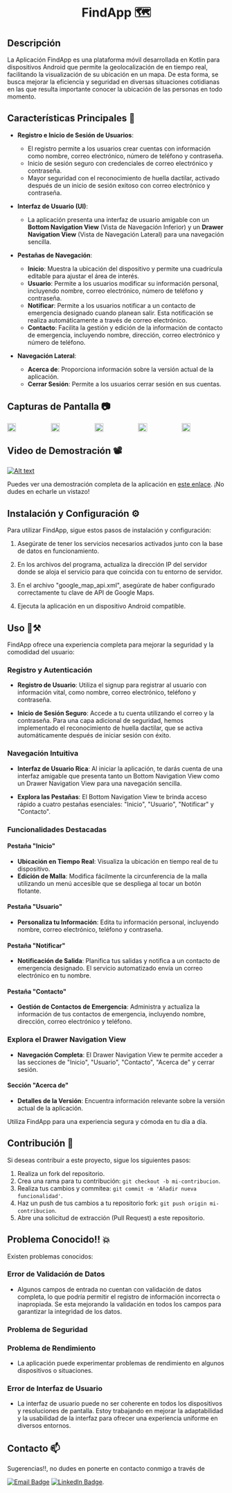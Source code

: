 <h1 align="center">FindApp 🗺️</h1>


## Descripción

La Aplicación FindApp es una plataforma móvil desarrollada en Kotlin para dispositivos Android que permite la geolocalización de en tiempo real, facilitando la visualización de su ubicación en un mapa. De esta forma, se busca mejorar la eficiencia y seguridad en diversas situaciones cotidianas en las que resulta importante conocer la ubicación de las personas en todo momento.

## Características Principales 🤔

- **Registro e Inicio de Sesión de Usuarios**:
  - El registro permite a los usuarios crear cuentas con información como nombre, correo electrónico, número de teléfono y contraseña.
  - Inicio de sesión seguro con credenciales de correo electrónico y contraseña.
  - Mayor seguridad con el reconocimiento de huella dactilar, activado después de un inicio de sesión exitoso con correo electrónico y contraseña.

- **Interfaz de Usuario (UI)**:
  - La aplicación presenta una interfaz de usuario amigable con un **Bottom Navigation View** (Vista de Navegación Inferior) y un **Drawer Navigation View** (Vista de Navegación Lateral) para una navegación sencilla.

- **Pestañas de Navegación**:
  - **Inicio**: Muestra la ubicación del dispositivo y permite una cuadrícula editable para ajustar el área de interés.
  - **Usuario**: Permite a los usuarios modificar su información personal, incluyendo nombre, correo electrónico, número de teléfono y contraseña.
  - **Notificar**: Permite a los usuarios notificar a un contacto de emergencia designado cuando planean salir. Esta notificación se realiza automáticamente a través de correo electrónico.
  - **Contacto**: Facilita la gestión y edición de la información de contacto de emergencia, incluyendo nombre, dirección, correo electrónico y número de teléfono.

- **Navegación Lateral**:
  - **Acerca de**: Proporciona información sobre la versión actual de la aplicación.
  - **Cerrar Sesión**: Permite a los usuarios cerrar sesión en sus cuentas.


## Capturas de Pantalla 📷

<div style="overflow: hidden; width: 100%;">
  <div style="display: flex; overflow-x: auto; scroll-snap-type: x mandatory;">
    <img src="https://github.com/Nestor-DS/FindApp/assets/78669277/09179485-a036-4800-983f-cf87a09d7d84" style="flex: 0 0 auto; width: 20%; scroll-snap-align: start;">
    <img src="https://github.com/Nestor-DS/FindApp/assets/78669277/5ad4b475-4e72-435d-b6b0-84d95d2ec379" style="flex: 0 0 auto; width: 20%; scroll-snap-align: start;">
    <img src="https://github.com/Nestor-DS/FindApp/assets/78669277/851b48d4-b549-48c5-8c9c-ed4db43e6ad9" style="flex: 0 0 auto; width: 20%; scroll-snap-align: start;">
    <img src="https://github.com/Nestor-DS/FindApp/assets/78669277/c99569cf-6c50-43a4-af00-4fb5ff35836a" style="flex: 0 0 auto; width: 20%; scroll-snap-align: start;">
    <img src="https://github.com/Nestor-DS/FindApp/assets/78669277/150723c8-c83a-4699-88a6-1460c9c14cb6" style="flex: 0 0 auto; width: 20%; scroll-snap-align: start;">
    <img src="https://github.com/Nestor-DS/FindApp/assets/78669277/84c895d9-c3a6-46e1-9f7b-b5ed2525fdba" style="flex: 0 0 auto; width: 20%; scroll-snap-align: start;">
    <img src="https://github.com/Nestor-DS/FindApp/assets/78669277/de2f43bd-c8e7-437c-aa86-f2cd50da58bd" style="flex: 0 0 auto; width: 20%; scroll-snap-align: start;">
    <img src="" style="flex: 0 0 auto; width: 20%; scroll-snap-align: start;">
  </div>
</div>

## Video de Demostración 📽️

[![Alt text](https://img.youtube.com/vi/r0F0fz4JfRk/0.jpg)](https://www.youtube.com/watch?v=r0F0fz4JfRk)

Puedes ver una demostración completa de la aplicación en [este enlace](https://www.youtube.com/watch?v=r0F0fz4JfRk). ¡No dudes en echarle un vistazo!




## Instalación y Configuración ⚙️

Para utilizar FindApp, sigue estos pasos de instalación y configuración:

1. Asegúrate de tener los servicios necesarios activados junto con la base de datos en funcionamiento.

2. En los archivos del programa, actualiza la dirección IP del servidor donde se aloja el servicio para que coincida con tu entorno de servidor.

3. En el archivo "google_map_api.xml", asegúrate de haber configurado correctamente tu clave de API de Google Maps.

4. Ejecuta la aplicación en un dispositivo Android compatible.


## Uso 👀⚒️

FindApp ofrece una experiencia completa para mejorar la seguridad y la comodidad del usuario:

### Registro y Autenticación
- **Registro de Usuario**: Utiliza el signup para registrar al usuario con información vital, como nombre, correo electrónico, teléfono y contraseña.

- **Inicio de Sesión Seguro**: Accede a tu cuenta utilizando el correo y la contraseña. Para una capa adicional de seguridad, hemos implementado el reconocimiento de huella dactilar, que se activa automáticamente después de iniciar sesión con éxito.

### Navegación Intuitiva
- **Interfaz de Usuario Rica**: Al iniciar la aplicación, te darás cuenta de una interfaz amigable que presenta tanto un Bottom Navigation View como un Drawer Navigation View para una navegación sencilla.

- **Explora las Pestañas**: El Bottom Navigation View te brinda acceso rápido a cuatro pestañas esenciales: "Inicio", "Usuario", "Notificar" y "Contacto".

### Funcionalidades Destacadas
#### Pestaña "Inicio"
- **Ubicación en Tiempo Real**: Visualiza la ubicación en tiempo real de tu dispositivo.
- **Edición de Malla**: Modifica fácilmente la circunferencia de la malla utilizando un menú accesible que se despliega al tocar un botón flotante.

#### Pestaña "Usuario"
- **Personaliza tu Información**: Edita tu información personal, incluyendo nombre, correo electrónico, teléfono y contraseña.

#### Pestaña "Notificar"
- **Notificación de Salida**: Planifica tus salidas y notifica a un contacto de emergencia designado. El servicio automatizado envía un correo electrónico en tu nombre.

#### Pestaña "Contacto"
- **Gestión de Contactos de Emergencia**: Administra y actualiza la información de tus contactos de emergencia, incluyendo nombre, dirección, correo electrónico y teléfono.

### Explora el Drawer Navigation View
- **Navegación Completa**: El Drawer Navigation View te permite acceder a las secciones de "Inicio", "Usuario", "Contacto", "Acerca de" y cerrar sesión.

#### Sección "Acerca de"
- **Detalles de la Versión**: Encuentra información relevante sobre la versión actual de la aplicación.

Utiliza FindApp para una experiencia segura y cómoda en tu día a día.





## Contribución 🤝

Si deseas contribuir a este proyecto, sigue los siguientes pasos:

1. Realiza un fork del repositorio.
2. Crea una rama para tu contribución: `git checkout -b mi-contribucion`.
3. Realiza tus cambios y commitea: `git commit -m 'Añadir nueva funcionalidad'`.
4. Haz un push de tus cambios a tu repositorio fork: `git push origin mi-contribucion`.
5. Abre una solicitud de extracción (Pull Request) a este repositorio.

## Problema Conocido‼️ 💥

Existen problemas conocidos:

### Error de Validación de Datos
- Algunos campos de entrada no cuentan con validación de datos completa, lo que podría permitir el registro de información incorrecta o inapropiada. Se esta mejorando la validación en todos los campos para garantizar la integridad de los datos.

### Problema de Seguridad


### Problema de Rendimiento
- La aplicación puede experimentar problemas de rendimiento en algunos dispositivos o situaciones.

### Error de Interfaz de Usuario
- La interfaz de usuario puede no ser coherente en todos los dispositivos y resoluciones de pantalla. Estoy trabajando en mejorar la adaptabilidad y la usabilidad de la interfaz para ofrecer una experiencia uniforme en diversos entornos.

<!--## Licencia 📜

Este proyecto está licenciado bajo la [nombre de la licencia]. Consulta el archivo [LICENSE](LICENSE) para obtener más detalles.-->

## Contacto 📫

Sugerencias!!, no dudes en ponerte en contacto conmigo a través de 

[![Email Badge](https://img.shields.io/badge/Email-nestorduhamel18%40outlook.es-%23D14836?style=flat-square&logo=microsoft-outlook&logoColor=white)](mailto:nestorduhamel18@outlook.es)
[![LinkedIn Badge](https://img.shields.io/badge/LinkedIn-Nestor%20Sanchez-%230077B5?style=flat-square&logo=linkedin&logoColor=white)](https://www.linkedin.com/in/nestor-sanchez-51147a1ba/).
